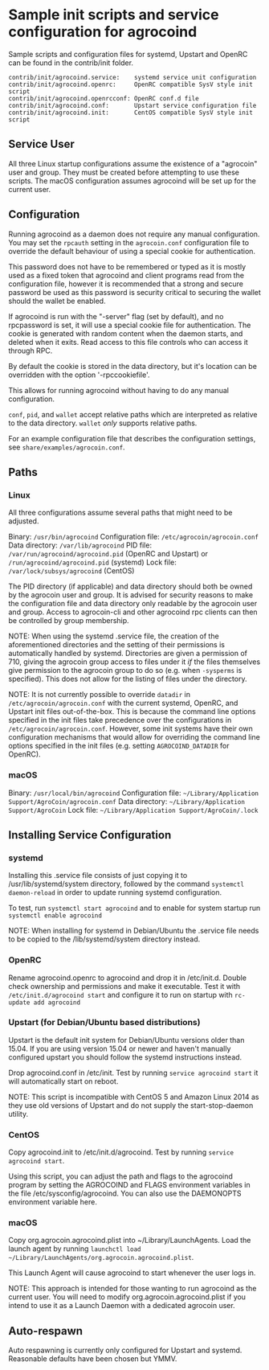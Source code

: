 Sample init scripts and service configuration for agrocoind
==========================================================

Sample scripts and configuration files for systemd, Upstart and OpenRC
can be found in the contrib/init folder.

    contrib/init/agrocoind.service:    systemd service unit configuration
    contrib/init/agrocoind.openrc:     OpenRC compatible SysV style init script
    contrib/init/agrocoind.openrcconf: OpenRC conf.d file
    contrib/init/agrocoind.conf:       Upstart service configuration file
    contrib/init/agrocoind.init:       CentOS compatible SysV style init script

Service User
---------------------------------

All three Linux startup configurations assume the existence of a "agrocoin" user
and group.  They must be created before attempting to use these scripts.
The macOS configuration assumes agrocoind will be set up for the current user.

Configuration
---------------------------------

Running agrocoind as a daemon does not require any manual configuration. You may
set the `rpcauth` setting in the `agrocoin.conf` configuration file to override
the default behaviour of using a special cookie for authentication.

This password does not have to be remembered or typed as it is mostly used
as a fixed token that agrocoind and client programs read from the configuration
file, however it is recommended that a strong and secure password be used
as this password is security critical to securing the wallet should the
wallet be enabled.

If agrocoind is run with the "-server" flag (set by default), and no rpcpassword is set,
it will use a special cookie file for authentication. The cookie is generated with random
content when the daemon starts, and deleted when it exits. Read access to this file
controls who can access it through RPC.

By default the cookie is stored in the data directory, but it's location can be overridden
with the option '-rpccookiefile'.

This allows for running agrocoind without having to do any manual configuration.

`conf`, `pid`, and `wallet` accept relative paths which are interpreted as
relative to the data directory. `wallet` *only* supports relative paths.

For an example configuration file that describes the configuration settings,
see `share/examples/agrocoin.conf`.

Paths
---------------------------------

### Linux

All three configurations assume several paths that might need to be adjusted.

Binary:              `/usr/bin/agrocoind`
Configuration file:  `/etc/agrocoin/agrocoin.conf`
Data directory:      `/var/lib/agrocoind`
PID file:            `/var/run/agrocoind/agrocoind.pid` (OpenRC and Upstart) or `/run/agrocoind/agrocoind.pid` (systemd)
Lock file:           `/var/lock/subsys/agrocoind` (CentOS)

The PID directory (if applicable) and data directory should both be owned by the
agrocoin user and group. It is advised for security reasons to make the
configuration file and data directory only readable by the agrocoin user and
group. Access to agrocoin-cli and other agrocoind rpc clients can then be
controlled by group membership.

NOTE: When using the systemd .service file, the creation of the aforementioned
directories and the setting of their permissions is automatically handled by
systemd. Directories are given a permission of 710, giving the agrocoin group
access to files under it _if_ the files themselves give permission to the
agrocoin group to do so (e.g. when `-sysperms` is specified). This does not allow
for the listing of files under the directory.

NOTE: It is not currently possible to override `datadir` in
`/etc/agrocoin/agrocoin.conf` with the current systemd, OpenRC, and Upstart init
files out-of-the-box. This is because the command line options specified in the
init files take precedence over the configurations in
`/etc/agrocoin/agrocoin.conf`. However, some init systems have their own
configuration mechanisms that would allow for overriding the command line
options specified in the init files (e.g. setting `AGROCOIND_DATADIR` for
OpenRC).

### macOS

Binary:              `/usr/local/bin/agrocoind`
Configuration file:  `~/Library/Application Support/AgroCoin/agrocoin.conf`
Data directory:      `~/Library/Application Support/AgroCoin`
Lock file:           `~/Library/Application Support/AgroCoin/.lock`

Installing Service Configuration
-----------------------------------

### systemd

Installing this .service file consists of just copying it to
/usr/lib/systemd/system directory, followed by the command
`systemctl daemon-reload` in order to update running systemd configuration.

To test, run `systemctl start agrocoind` and to enable for system startup run
`systemctl enable agrocoind`

NOTE: When installing for systemd in Debian/Ubuntu the .service file needs to be copied to the /lib/systemd/system directory instead.

### OpenRC

Rename agrocoind.openrc to agrocoind and drop it in /etc/init.d.  Double
check ownership and permissions and make it executable.  Test it with
`/etc/init.d/agrocoind start` and configure it to run on startup with
`rc-update add agrocoind`

### Upstart (for Debian/Ubuntu based distributions)

Upstart is the default init system for Debian/Ubuntu versions older than 15.04. If you are using version 15.04 or newer and haven't manually configured upstart you should follow the systemd instructions instead.

Drop agrocoind.conf in /etc/init.  Test by running `service agrocoind start`
it will automatically start on reboot.

NOTE: This script is incompatible with CentOS 5 and Amazon Linux 2014 as they
use old versions of Upstart and do not supply the start-stop-daemon utility.

### CentOS

Copy agrocoind.init to /etc/init.d/agrocoind. Test by running `service agrocoind start`.

Using this script, you can adjust the path and flags to the agrocoind program by
setting the AGROCOIND and FLAGS environment variables in the file
/etc/sysconfig/agrocoind. You can also use the DAEMONOPTS environment variable here.

### macOS

Copy org.agrocoin.agrocoind.plist into ~/Library/LaunchAgents. Load the launch agent by
running `launchctl load ~/Library/LaunchAgents/org.agrocoin.agrocoind.plist`.

This Launch Agent will cause agrocoind to start whenever the user logs in.

NOTE: This approach is intended for those wanting to run agrocoind as the current user.
You will need to modify org.agrocoin.agrocoind.plist if you intend to use it as a
Launch Daemon with a dedicated agrocoin user.

Auto-respawn
-----------------------------------

Auto respawning is currently only configured for Upstart and systemd.
Reasonable defaults have been chosen but YMMV.
